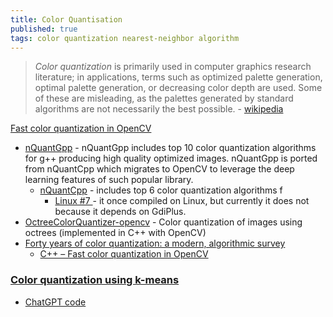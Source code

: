 ```yaml
---
title: Color Quantisation
published: true
tags: color quantization nearest-neighbor algorithm
---
```

> *Color quantization* is primarily used in computer graphics research literature; in applications, terms such as optimized palette generation, optimal palette generation, or decreasing color depth are used. Some of these are misleading, as the palettes generated by standard algorithms are not necessarily the best possible. - [wikipedia](https://en.wikipedia.org/wiki/Color_quantization)


[Fast color quantization in OpenCV](https://stackoverflow.com/questions/49710006/fast-color-quantization-in-opencv)  
- [nQuantGpp](https://github.com/mcychan/nQuantGpp?tab=readme-ov-file#nquantgpp) - nQuantGpp includes top 10 color quantization algorithms for g++ producing high quality optimized images. nQuantGpp is ported from nQuantCpp which migrates to OpenCV to leverage the deep learning features of such popular library.
	- [nQuantCpp](https://github.com/mcychan/nQuantCpp?tab=readme-ov-file#nquantcpp) -  includes top 6 color quantization algorithms f
    	- [ Linux #7 ](https://github.com/mcychan/nQuantCpp/issues/7) - it once compiled on Linux, but currently it does not because it depends on GdiPlus.
- [OctreeColorQuantizer-opencv](https://github.com/mseurre/OctreeColorQuantizer-opencv?tab=readme-ov-file#octreecolorquantizer-opencv) - Color quantization of images using octrees (implemented in C++ with OpenCV)
- [Forty years of color quantization: a modern, algorithmic
survey](https://faculty.uca.edu/ecelebi/documents/AIRE_2023.pdf)
	- [C++ – Fast color quantization in OpenCV](https://itecnotes.com/tecnote/c-fast-color-quantization-in-opencv/)

### [Color quantization using k-means](https://se7entyse7en.dev/posts/color-quantization-using-k-means/)
	
- [ChatGPT code](https://chatgpt.com/share/78c8c7b9-4516-4c51-9c5a-d6ee30a18d75)